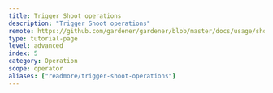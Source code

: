 ```yaml
---
title: Trigger Shoot operations
description: "Trigger Shoot operations"
remote: https://github.com/gardener/gardener/blob/master/docs/usage/shoot_operations.md
type: tutorial-page
level: advanced
index: 5
category: Operation
scope: operator
aliases: ["readmore/trigger-shoot-operations"]
---
```

